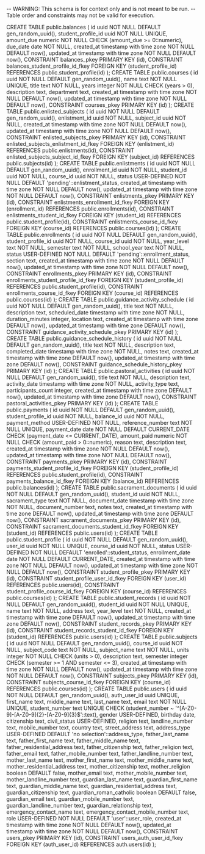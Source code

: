 -- WARNING: This schema is for context only and is not meant to be run.
-- Table order and constraints may not be valid for execution.

CREATE TABLE public.balances (
id uuid NOT NULL DEFAULT gen_random_uuid(),
student_profile_id uuid NOT NULL UNIQUE,
amount_due numeric NOT NULL CHECK (amount_due >= 0::numeric),
due_date date NOT NULL,
created_at timestamp with time zone NOT NULL DEFAULT now(),
updated_at timestamp with time zone NOT NULL DEFAULT now(),
CONSTRAINT balances_pkey PRIMARY KEY (id),
CONSTRAINT balances_student_profile_id_fkey FOREIGN KEY (student_profile_id) REFERENCES public.student_profile(id)
);
CREATE TABLE public.courses (
id uuid NOT NULL DEFAULT gen_random_uuid(),
name text NOT NULL UNIQUE,
title text NOT NULL,
years integer NOT NULL CHECK (years > 0),
description text,
department text,
created_at timestamp with time zone NOT NULL DEFAULT now(),
updated_at timestamp with time zone NOT NULL DEFAULT now(),
CONSTRAINT courses_pkey PRIMARY KEY (id)
);
CREATE TABLE public.enlisted_subjects (
id uuid NOT NULL DEFAULT gen_random_uuid(),
enlistment_id uuid NOT NULL,
subject_id uuid NOT NULL,
created_at timestamp with time zone NOT NULL DEFAULT now(),
updated_at timestamp with time zone NOT NULL DEFAULT now(),
CONSTRAINT enlisted_subjects_pkey PRIMARY KEY (id),
CONSTRAINT enlisted_subjects_enlistment_id_fkey FOREIGN KEY (enlistment_id) REFERENCES public.enlistments(id),
CONSTRAINT enlisted_subjects_subject_id_fkey FOREIGN KEY (subject_id) REFERENCES public.subjects(id)
);
CREATE TABLE public.enlistments (
id uuid NOT NULL DEFAULT gen_random_uuid(),
enrollment_id uuid NOT NULL,
student_id uuid NOT NULL,
course_id uuid NOT NULL,
status USER-DEFINED NOT NULL DEFAULT 'pending'::enlistment_status,
created_at timestamp with time zone NOT NULL DEFAULT now(),
updated_at timestamp with time zone NOT NULL DEFAULT now(),
CONSTRAINT enlistments_pkey PRIMARY KEY (id),
CONSTRAINT enlistments_enrollment_id_fkey FOREIGN KEY (enrollment_id) REFERENCES public.enrollments(id),
CONSTRAINT enlistments_student_id_fkey FOREIGN KEY (student_id) REFERENCES public.student_profile(id),
CONSTRAINT enlistments_course_id_fkey FOREIGN KEY (course_id) REFERENCES public.courses(id)
);
CREATE TABLE public.enrollments (
id uuid NOT NULL DEFAULT gen_random_uuid(),
student_profile_id uuid NOT NULL,
course_id uuid NOT NULL,
year_level text NOT NULL,
semester text NOT NULL,
school_year text NOT NULL,
status USER-DEFINED NOT NULL DEFAULT 'pending'::enrollment_status,
section text,
created_at timestamp with time zone NOT NULL DEFAULT now(),
updated_at timestamp with time zone NOT NULL DEFAULT now(),
CONSTRAINT enrollments_pkey PRIMARY KEY (id),
CONSTRAINT enrollments_student_profile_id_fkey FOREIGN KEY (student_profile_id) REFERENCES public.student_profile(id),
CONSTRAINT enrollments_course_id_fkey FOREIGN KEY (course_id) REFERENCES public.courses(id)
);
CREATE TABLE public.guidance_activity_schedule (
id uuid NOT NULL DEFAULT gen_random_uuid(),
title text NOT NULL,
description text,
scheduled_date timestamp with time zone NOT NULL,
duration_minutes integer,
location text,
created_at timestamp with time zone DEFAULT now(),
updated_at timestamp with time zone DEFAULT now(),
CONSTRAINT guidance_activity_schedule_pkey PRIMARY KEY (id)
);
CREATE TABLE public.guidance_schedule_history (
id uuid NOT NULL DEFAULT gen_random_uuid(),
title text NOT NULL,
description text,
completed_date timestamp with time zone NOT NULL,
notes text,
created_at timestamp with time zone DEFAULT now(),
updated_at timestamp with time zone DEFAULT now(),
CONSTRAINT guidance_schedule_history_pkey PRIMARY KEY (id)
);
CREATE TABLE public.pastoral_activities (
id uuid NOT NULL DEFAULT gen_random_uuid(),
title text NOT NULL,
description text,
activity_date timestamp with time zone NOT NULL,
activity_type text,
participants_count integer,
created_at timestamp with time zone DEFAULT now(),
updated_at timestamp with time zone DEFAULT now(),
CONSTRAINT pastoral_activities_pkey PRIMARY KEY (id)
);
CREATE TABLE public.payments (
id uuid NOT NULL DEFAULT gen_random_uuid(),
student_profile_id uuid NOT NULL,
balance_id uuid NOT NULL,
payment_method USER-DEFINED NOT NULL,
reference_number text NOT NULL UNIQUE,
payment_date date NOT NULL DEFAULT CURRENT_DATE CHECK (payment_date <= CURRENT_DATE),
amount_paid numeric NOT NULL CHECK (amount_paid > 0::numeric),
reason text,
description text,
created_at timestamp with time zone NOT NULL DEFAULT now(),
updated_at timestamp with time zone NOT NULL DEFAULT now(),
CONSTRAINT payments_pkey PRIMARY KEY (id),
CONSTRAINT payments_student_profile_id_fkey FOREIGN KEY (student_profile_id) REFERENCES public.student_profile(id),
CONSTRAINT payments_balance_id_fkey FOREIGN KEY (balance_id) REFERENCES public.balances(id)
);
CREATE TABLE public.sacrament_documents (
id uuid NOT NULL DEFAULT gen_random_uuid(),
student_id uuid NOT NULL,
sacrament_type text NOT NULL,
document_date timestamp with time zone NOT NULL,
document_number text,
notes text,
created_at timestamp with time zone DEFAULT now(),
updated_at timestamp with time zone DEFAULT now(),
CONSTRAINT sacrament_documents_pkey PRIMARY KEY (id),
CONSTRAINT sacrament_documents_student_id_fkey FOREIGN KEY (student_id) REFERENCES public.users(id)
);
CREATE TABLE public.student_profile (
id uuid NOT NULL DEFAULT gen_random_uuid(),
user_id uuid NOT NULL UNIQUE,
course_id uuid NOT NULL,
status USER-DEFINED NOT NULL DEFAULT 'enrolled'::student_status,
enrollment_date date NOT NULL DEFAULT CURRENT_DATE,
created_at timestamp with time zone NOT NULL DEFAULT now(),
updated_at timestamp with time zone NOT NULL DEFAULT now(),
CONSTRAINT student_profile_pkey PRIMARY KEY (id),
CONSTRAINT student_profile_user_id_fkey FOREIGN KEY (user_id) REFERENCES public.users(id),
CONSTRAINT student_profile_course_id_fkey FOREIGN KEY (course_id) REFERENCES public.courses(id)
);
CREATE TABLE public.student_records (
id uuid NOT NULL DEFAULT gen_random_uuid(),
student_id uuid NOT NULL UNIQUE,
name text NOT NULL,
address text,
year_level text NOT NULL,
created_at timestamp with time zone DEFAULT now(),
updated_at timestamp with time zone DEFAULT now(),
CONSTRAINT student_records_pkey PRIMARY KEY (id),
CONSTRAINT student_records_student_id_fkey FOREIGN KEY (student_id) REFERENCES public.users(id)
);
CREATE TABLE public.subjects (
id uuid NOT NULL DEFAULT gen_random_uuid(),
course_id uuid NOT NULL,
subject_code text NOT NULL,
subject_name text NOT NULL,
units integer NOT NULL CHECK (units > 0),
description text,
semester integer CHECK (semester >= 1 AND semester <= 3),
created_at timestamp with time zone NOT NULL DEFAULT now(),
updated_at timestamp with time zone NOT NULL DEFAULT now(),
CONSTRAINT subjects_pkey PRIMARY KEY (id),
CONSTRAINT subjects_course_id_fkey FOREIGN KEY (course_id) REFERENCES public.courses(id)
);
CREATE TABLE public.users (
id uuid NOT NULL DEFAULT gen_random_uuid(),
auth_user_id uuid UNIQUE,
first_name text,
middle_name text,
last_name text,
email text NOT NULL UNIQUE,
student_number text UNIQUE CHECK (student_number ~ '^[A-Z0-9]-[A-Z0-9]{2}-[A-Z0-9]{3}$'::text),
gender USER-DEFINED,
birthday date,
citizenship text,
civil_status USER-DEFINED,
religion text,
landline_number text,
mobile_number text,
country text,
street_address text,
address_type USER-DEFINED DEFAULT 'no selection'::address_type,
father_last_name text,
father_first_name text,
father_middle_name text,
father_residential_address text,
father_citizenship text,
father_religion text,
father_email text,
father_mobile_number text,
father_landline_number text,
mother_last_name text,
mother_first_name text,
mother_middle_name text,
mother_residential_address text,
mother_citizenship text,
mother_religion boolean DEFAULT false,
mother_email text,
mother_mobile_number text,
mother_landline_number text,
guardian_last_name text,
guardian_first_name text,
guardian_middle_name text,
guardian_residential_address text,
guardian_citizenship text,
guardian_roman_catholic boolean DEFAULT false,
guardian_email text,
guardian_mobile_number text,
guardian_landline_number text,
guardian_relationship text,
emergency_contact_name text,
emergency_contact_mobile_number text,
role USER-DEFINED NOT NULL DEFAULT 'user'::user_role,
created_at timestamp with time zone NOT NULL DEFAULT now(),
updated_at timestamp with time zone NOT NULL DEFAULT now(),
CONSTRAINT users_pkey PRIMARY KEY (id),
CONSTRAINT users_auth_user_id_fkey FOREIGN KEY (auth_user_id) REFERENCES auth.users(id)
);
